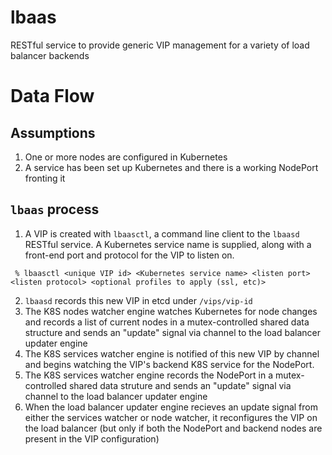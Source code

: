 # lbaas
RESTful service to provide generic VIP management for a variety of load balancer backends


# Data Flow
Assumptions
-----------
1. One or more nodes are configured in Kubernetes
2. A service has been set up Kubernetes and there is a working NodePort fronting it

```lbaas``` process
-------------------
1. A VIP is created with ```lbaasctl```, a command line client to the ```lbaasd``` RESTful service.  A Kubernetes service name is supplied, along with a front-end port and protocol for the VIP to listen on.
  ```
   % lbaasctl <unique VIP id> <Kubernetes service name> <listen port> <listen protocol> <optional profiles to apply (ssl, etc)>
  ```

2. ```lbaasd``` records this new VIP in etcd under ```/vips/vip-id```
3. The K8S nodes watcher engine watches Kubernetes for node changes and records a list of current nodes in a mutex-controlled shared data structure and sends an "update" signal via channel to the load balancer updater engine
3. The K8S services watcher engine is notified of this new VIP by channel and begins watching the VIP's backend K8S service for the NodePort.
4. The K8S services watcher engine records the NodePort in a mutex-controlled shared data struture and sends an "update" signal via channel to the load balancer updater engine
5. When the load balancer updater engine recieves an update signal from either the services watcher or node watcher, it reconfigures the VIP on the load balancer (but only if both the NodePort and backend nodes are present in the VIP configuration)

